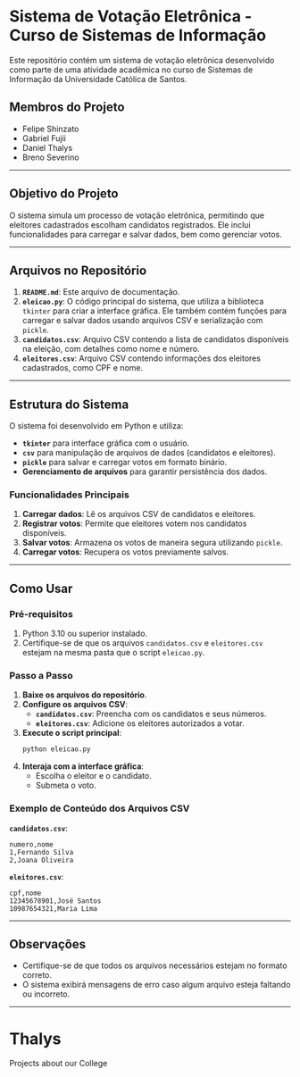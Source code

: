 
# Sistema de Votação Eletrônica - Curso de Sistemas de Informação

Este repositório contém um sistema de votação eletrônica desenvolvido como parte de uma atividade acadêmica no curso de Sistemas de Informação da Universidade Católica de Santos.  

## Membros do Projeto
- Felipe Shinzato  
- Gabriel Fujii  
- Daniel Thalys  
- Breno Severino  

---

## Objetivo do Projeto
O sistema simula um processo de votação eletrônica, permitindo que eleitores cadastrados escolham candidatos registrados. Ele inclui funcionalidades para carregar e salvar dados, bem como gerenciar votos.

---

## Arquivos no Repositório
1. **`README.md`**: Este arquivo de documentação.  
2. **`eleicao.py`**: O código principal do sistema, que utiliza a biblioteca `tkinter` para criar a interface gráfica. Ele também contém funções para carregar e salvar dados usando arquivos CSV e serialização com `pickle`.  
3. **`candidatos.csv`**: Arquivo CSV contendo a lista de candidatos disponíveis na eleição, com detalhes como nome e número.  
4. **`eleitores.csv`**: Arquivo CSV contendo informações dos eleitores cadastrados, como CPF e nome.

---

## Estrutura do Sistema
O sistema foi desenvolvido em Python e utiliza:
- **`tkinter`** para interface gráfica com o usuário.
- **`csv`** para manipulação de arquivos de dados (candidatos e eleitores).
- **`pickle`** para salvar e carregar votos em formato binário.
- **Gerenciamento de arquivos** para garantir persistência dos dados.

### Funcionalidades Principais
1. **Carregar dados**: Lê os arquivos CSV de candidatos e eleitores.  
2. **Registrar votos**: Permite que eleitores votem nos candidatos disponíveis.  
3. **Salvar votos**: Armazena os votos de maneira segura utilizando `pickle`.  
4. **Carregar votos**: Recupera os votos previamente salvos.

---

## Como Usar
### Pré-requisitos
1. Python 3.10 ou superior instalado.  
2. Certifique-se de que os arquivos `candidatos.csv` e `eleitores.csv` estejam na mesma pasta que o script `eleicao.py`.

### Passo a Passo
1. **Baixe os arquivos do repositório**.  
2. **Configure os arquivos CSV**:  
   - **`candidatos.csv`**: Preencha com os candidatos e seus números.  
   - **`eleitores.csv`**: Adicione os eleitores autorizados a votar.  
3. **Execute o script principal**:  
   ```bash
   python eleicao.py
   ```
4. **Interaja com a interface gráfica**:  
   - Escolha o eleitor e o candidato.  
   - Submeta o voto.  

### Exemplo de Conteúdo dos Arquivos CSV
**`candidatos.csv`**:
```csv
numero,nome
1,Fernando Silva
2,Joana Oliveira
```

**`eleitores.csv`**:
```csv
cpf,nome
12345678901,José Santos
10987654321,Maria Lima
```

---

## Observações
- Certifique-se de que todos os arquivos necessários estejam no formato correto.  
- O sistema exibirá mensagens de erro caso algum arquivo esteja faltando ou incorreto.  

---

# Thalys
Projects about our College


